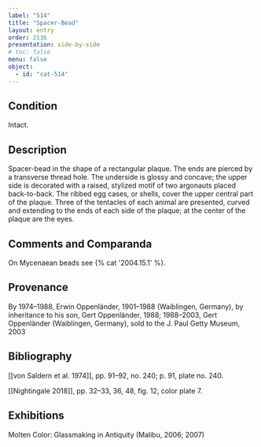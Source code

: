 ```yaml
---
label: "514"
title: "Spacer-Bead"
layout: entry
order: 2136
presentation: side-by-side
# toc: false
menu: false
object:
  - id: "cat-514"
---
```


## Condition

Intact.

## Description

Spacer-bead in the shape of a rectangular plaque. The ends are pierced by a transverse thread hole. The underside is glossy and concave; the upper side is decorated with a raised, stylized motif of two argonauts placed back-to-back. The ribbed egg cases, or shells, cover the upper central part of the plaque. Three of the tentacles of each animal are presented, curved and extending to the ends of each side of the plaque; at the center of the plaque are the eyes.

## Comments and Comparanda

On Mycenaean beads see {% cat '2004.15.1' %}.

## Provenance

By 1974–1988, Erwin Oppenländer, 1901–1988 (Waiblingen, Germany), by inheritance to his son, Gert Oppenländer, 1988; 1988–2003, Gert Oppenländer (Waiblingen, Germany), sold to the J. Paul Getty Museum, 2003

## Bibliography

[[von Saldern et al. 1974]], pp. 91–92, no. 240; p. 91, plate no. 240.

[[Nightingale 2018]], pp. 32–33, 36, 48, fig. 12, color plate 7.

## Exhibitions

Molten Color: Glassmaking in Antiquity (Malibu, 2006; 2007)